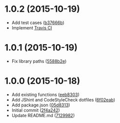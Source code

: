 <a name="1.0.2"></a>
# 1.0.2 (2015-10-19)

* Add test cases ([b37666b](https://github.com/frdmn/openssl-cert-tools/commit/b37666b))
* Implement [Travis CI](https://travis-ci.org/frdmn/openssl-cert-tools)

<a name="1.0.1"></a>
# 1.0.1 (2015-10-19)

* Fix library paths ([5588b2e](https://github.com/frdmn/openssl-cert-tools/commit/5588b2e))

<a name="1.0.0"></a>
# 1.0.0 (2015-10-18)

* Add existing functions ([eeb8303](https://github.com/frdmn/openssl-cert-tools/commit/eeb8303))
* Add JShint and CodeStyleCheck dotfiles ([6f02eab](https://github.com/frdmn/openssl-cert-tools/commit/6f02eab))
* Add package.json ([05d8313](https://github.com/frdmn/openssl-cert-tools/commit/05d8313))
* Initial commit ([2f4a242](https://github.com/frdmn/openssl-cert-tools/commit/2f4a242))
* Update README.md ([7129982](https://github.com/frdmn/openssl-cert-tools/commit/7129982))
